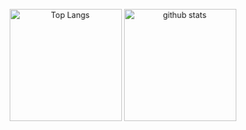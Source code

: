 
<p align="center"> 
  <img alt="Top Langs" height="200px" src="https://github-readme-stats.vercel.app/api?username=reckyy&theme=cobalt&show_icons=true&count_private=true" />
  <img alt="github stats" height="200px" src="https://github-readme-stats.vercel.app/api/top-langs/?username=reckyy&layout=compact&theme=algolia&count_private=true" />
</p>

